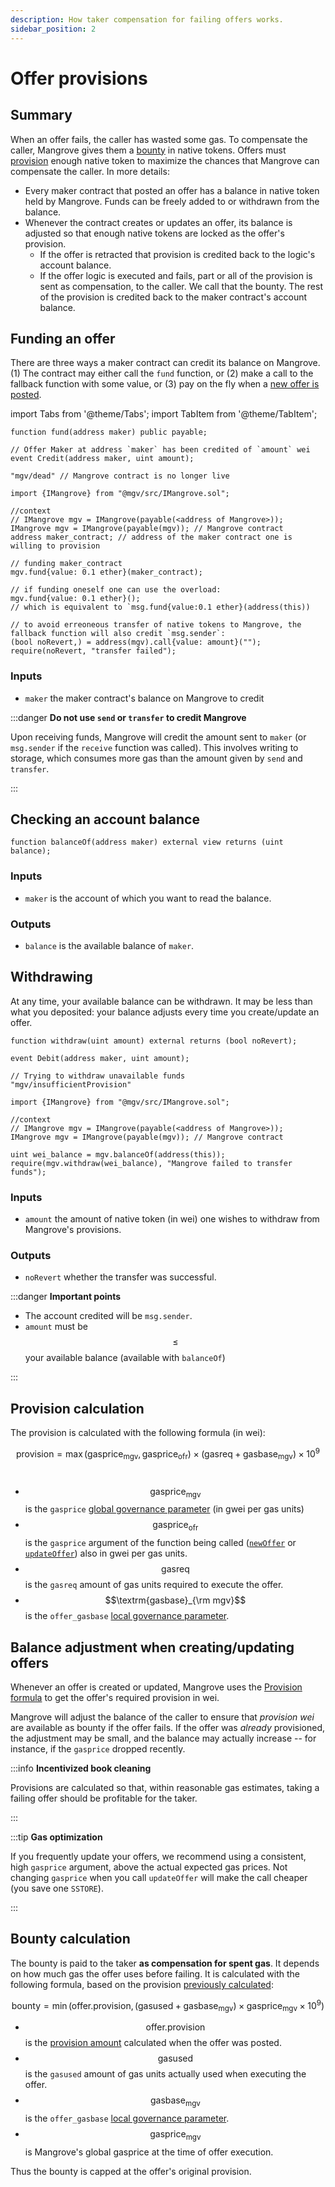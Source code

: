 ```yaml
---
description: How taker compensation for failing offers works.
sidebar_position: 2
---
```


# Offer provisions

## Summary

When an offer fails, the caller has wasted some gas. To compensate the caller, Mangrove gives them a [bounty](/docs/developers/terms/bounty.md) in native tokens. Offers must [provision](/docs/developers/terms/provision.md) enough native token to maximize the chances that Mangrove can compensate the caller. In more details:

* Every maker contract that posted an offer has a balance in native token held by Mangrove. Funds can be freely added to or withdrawn from the balance.
* Whenever the contract creates or updates an offer, its balance is adjusted so that enough native tokens are locked as the offer's provision.
  * If the offer is retracted that provision is credited back to the logic's account balance.
  * If the offer logic is executed and fails, part or all of the provision is sent as compensation, to the caller. We call that the bounty. The rest of the provision is credited back to the maker contract's account balance.

## Funding an offer

There are three ways a maker contract can credit its balance on Mangrove. (1) The contract may either call the `fund` function, or (2) make a call to the fallback function with some value, or (3) pay on the fly when a [new offer is posted](./#posting-a-new-offer).&#x20;

import Tabs from '@theme/Tabs';
import TabItem from '@theme/TabItem';

<Tabs>
<TabItem value="signature" label="Signature" default>

```solidity
function fund(address maker) public payable;
```

</TabItem>

<TabItem value="events" label="Events">

```solidity
// Offer Maker at address `maker` has been credited of `amount` wei
event Credit(address maker, uint amount);
```

</TabItem>
<TabItem value="revertStrings" label="Revert strings">

```solidity
"mgv/dead" // Mangrove contract is no longer live
```

</TabItem>
<TabItem value="solidity" label="Solidity">

```solidity
import {IMangrove} from "@mgv/src/IMangrove.sol";

//context 
// IMangrove mgv = IMangrove(payable(<address of Mangrove>));
IMangrove mgv = IMangrove(payable(mgv)); // Mangrove contract
address maker_contract; // address of the maker contract one is willing to provision

// funding maker_contract
mgv.fund{value: 0.1 ether}(maker_contract);

// if funding oneself one can use the overload:
mgv.fund{value: 0.1 ether}();
// which is equivalent to `msg.fund{value:0.1 ether}(address(this))

// to avoid erreoneous transfer of native tokens to Mangrove, the fallback function will also credit `msg.sender`:
(bool noRevert,) = address(mgv).call{value: amount}("");
require(noRevert, "transfer failed");
```

</TabItem>

<!-- ethers.js removed for now
<TabItem value="ethersjs" label="ethers.js">

```javascript
const { ethers } = require("ethers");
//context
let MGV; // address of Mangrove
let MGV_abi; // Mangrove contract's abi
let maker_contract_address; // address of the Maker Contract

const Mangrove = new ethers.Contract(
    MGV, 
    MGV_abi, 
    ethers.provider
    );

let overrides = { value: ethers.parseUnits("0.1", 18) };
// provisioning Mangrove on behalf of MakerContract
await Mangrove["fund(address)"](maker_contract_address, overrides);
```

</TabItem> -->
</Tabs>

### Inputs

* `maker` the maker contract's balance on Mangrove to credit

:::danger 
**Do not use `send` or `transfer` to credit Mangrove**&#x20;

Upon receiving funds, Mangrove will credit the amount sent to `maker` (or `msg.sender` if the `receive` function was called). This involves writing to storage, which consumes more gas than the amount given by `send` and `transfer`.

:::

## Checking an account balance

```solidity
function balanceOf(address maker) external view returns (uint balance);
```

### Inputs

* `maker` is the account of which you want to read the balance.

### Outputs

* `balance` is the available balance of `maker`.

## Withdrawing

At any time, your available balance can be withdrawn. It may be less than what you deposited: your balance adjusts every time you create/update an offer.

<Tabs>
<TabItem value="signature" label="Signature" default>

```solidity
function withdraw(uint amount) external returns (bool noRevert);
```

</TabItem>
<TabItem value="events" label="Events">

```solidity
event Debit(address maker, uint amount);
```

</TabItem>
<TabItem value="revertStrings" label="Revert strings">

```solidity
// Trying to withdraw unavailable funds
"mgv/insufficientProvision"
```

</TabItem>
<TabItem value="solidity" label="Solidity">

```solidity
import {IMangrove} from "@mgv/src/IMangrove.sol";

//context 
// IMangrove mgv = IMangrove(payable(<address of Mangrove>));
IMangrove mgv = IMangrove(payable(mgv)); // Mangrove contract

uint wei_balance = mgv.balanceOf(address(this));
require(mgv.withdraw(wei_balance), "Mangrove failed to transfer funds");
```

</TabItem>
</Tabs>

### Inputs

* `amount` the amount of native token (in wei) one wishes to withdraw from Mangrove's provisions.

### Outputs

* `noRevert` whether the transfer was successful.

:::danger **Important points**

* The account credited will be `msg.sender`.
* `amount` must be $$\leq$$ your available balance (available with `balanceOf`)

:::

## Provision calculation

The provision is calculated with the following formula (in wei):

$$\textrm{provision} = \max(\textrm{gasprice}_{\textrm{mgv}},\textrm{gasprice}_{\textrm{ofr}}) \times (\textrm{gasreq} + \textrm{gasbase}_{\textrm{mgv}}) \times 10^9$$​

* $$\textrm{gasprice}_{\textrm{mgv}}$$ is the `gasprice` [global governance parameter](../../governance-parameters/global-variables.md#gas-price-and-oracle) (in gwei per gas units)
* $$\textrm{gasprice}_{\textrm{ofr}}$$ is the `gasprice` argument of the function being called ([`newOffer`](./#posting-a-new-offer) or [`updateOffer`](./#updating-an-existing-offer)) also in gwei per gas units.
* $$\textrm{gasreq}$$ is the `gasreq` amount of gas units required to execute the offer.
* $$\textrm{gasbase}_{\rm mgv}$$ is the `offer_gasbase` [local governance parameter](../../governance-parameters/local-variables.md#offer-gas-base).

## Balance adjustment when creating/updating offers

Whenever an offer is created or updated, Mangrove uses the [Provision formula](./offer-provision.md#provision-calculation) to get the offer's required provision in wei.

Mangrove will adjust the balance of the caller to ensure that _provision wei_ are available as bounty if the offer fails. If the offer was _already_ provisioned, the adjustment may be small, and the balance may actually increase -- for instance, if the `gasprice` dropped recently.

:::info **Incentivized book cleaning**

Provisions are calculated so that, within reasonable gas estimates, taking a failing offer should be profitable for the taker.

:::

:::tip **Gas optimization**

If you frequently update your offers, we recommend using a consistent, high `gasprice` argument, above the actual expected gas prices. Not changing `gasprice` when you call `updateOffer` will make the call cheaper (you save one `SSTORE`).

:::

## Bounty calculation

The bounty is paid to the taker **as compensation for spent gas**. It depends on how much gas the offer uses before failing.
It is calculated with the following formula, based on the provision [previously calculated](./offer-provision.md#provision-calculation):

$$\textrm{bounty} = \min(\textrm{offer.provision},(\textrm{gasused} + \textrm{gasbase}_{\textrm{mgv}}) \times \textrm{gasprice}_{\textrm{mgv}} \times 10^9)$$

* $$\textrm{offer.provision}$$ is the [provision amount](./offer-provision.md#balance-adjustment-when-creatingupdating-offers) calculated when the offer was posted.
* $$\textrm{gasused}$$ is the `gasused` amount of gas units actually used when executing the offer.
* $$\textrm{gasbase}_{\textrm{mgv}}$$ is the `offer_gasbase` [local governance parameter](../../governance-parameters/local-variables.md#offer-gas-base). 
* $$\textrm{gasprice}_{\textrm{mgv}}$$ is Mangrove's global gasprice at the time of offer execution.

Thus the bounty is capped at the offer's original provision.
